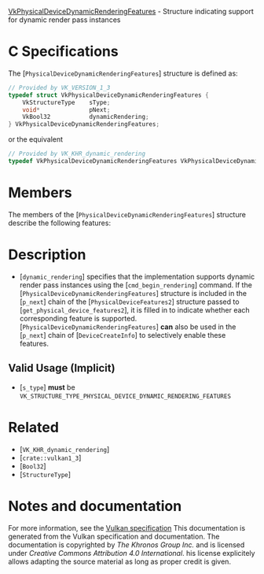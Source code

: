 [VkPhysicalDeviceDynamicRenderingFeatures](https://www.khronos.org/registry/vulkan/specs/1.3-extensions/man/html/VkPhysicalDeviceDynamicRenderingFeatures.html) - Structure indicating support for dynamic render pass instances

# C Specifications
The [`PhysicalDeviceDynamicRenderingFeatures`] structure is defined as:
```c
// Provided by VK_VERSION_1_3
typedef struct VkPhysicalDeviceDynamicRenderingFeatures {
    VkStructureType    sType;
    void*              pNext;
    VkBool32           dynamicRendering;
} VkPhysicalDeviceDynamicRenderingFeatures;
```
or the equivalent
```c
// Provided by VK_KHR_dynamic_rendering
typedef VkPhysicalDeviceDynamicRenderingFeatures VkPhysicalDeviceDynamicRenderingFeaturesKHR;
```

# Members
The members of the [`PhysicalDeviceDynamicRenderingFeatures`] structure
describe the following features:

# Description
- [`dynamic_rendering`] specifies that the implementation supports dynamic render pass instances using the [`cmd_begin_rendering`] command.
If the [`PhysicalDeviceDynamicRenderingFeatures`] structure is included in the [`p_next`] chain of the
[`PhysicalDeviceFeatures2`] structure passed to
[`get_physical_device_features2`], it is filled in to indicate whether each
corresponding feature is supported.
[`PhysicalDeviceDynamicRenderingFeatures`] **can**  also be used in the [`p_next`] chain of
[`DeviceCreateInfo`] to selectively enable these features.
## Valid Usage (Implicit)
-  [`s_type`] **must**  be `VK_STRUCTURE_TYPE_PHYSICAL_DEVICE_DYNAMIC_RENDERING_FEATURES`

# Related
- [`VK_KHR_dynamic_rendering`]
- [`crate::vulkan1_3`]
- [`Bool32`]
- [`StructureType`]

# Notes and documentation
For more information, see the [Vulkan specification](https://www.khronos.org/registry/vulkan/specs/1.3-extensions/html/vkspec.html)
This documentation is generated from the Vulkan specification and documentation.
The documentation is copyrighted by *The Khronos Group Inc.* and is licensed under *Creative Commons Attribution 4.0 International*.
his license explicitely allows adapting the source material as long as proper credit is given.
        